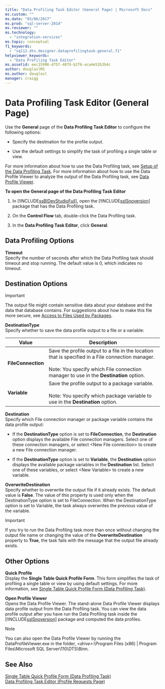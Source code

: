 ```yaml
---
title: "Data Profiling Task Editor (General Page) | Microsoft Docs"
ms.custom: ""
ms.date: "03/06/2017"
ms.prod: "sql-server-2014"
ms.reviewer: ""
ms.technology: 
  - "integration-services"
ms.topic: conceptual
f1_keywords: 
  - "sql12.dts.designer.dataprofilingtask.general.f1"
helpviewer_keywords: 
  - "Data Profiling Task Editor"
ms.assetid: eec15906-d757-4079-b2f6-aca4e52b3b4c
author: douglaslMS
ms.author: douglasl
manager: craigg
---
```

# Data Profiling Task Editor (General Page)
  Use the **General** page of the **Data Profiling Task Editor** to configure the following options:  
  
-   Specify the destination for the profile output.  
  
-   Use the default settings to simplify the task of profiling a single table or view.  
  
 For more information about how to use the Data Profiling task, see [Setup of the Data Profiling Task](data-profiling-task.md). For more information about how to use the Data Profile Viewer to analyze the output of the Data Profiling task, see [Data Profile Viewer](data-profile-viewer.md).  
  
 **To open the General page of the Data Profiling Task Editor**  
  
1.  In [!INCLUDE[ssBIDevStudioFull](../../includes/ssbidevstudiofull-md.md)], open the [!INCLUDE[ssISnoversion](../../includes/ssisnoversion-md.md)] package that has the Data Profiling task.  
  
2.  On the **Control Flow** tab, double-click the Data Profiling task.  
  
3.  In the **Data Profiling Task Editor**, click **General**.  
  
## Data Profiling Options  
 **Timeout**  
 Specify the number of seconds after which the Data Profiling task should timeout and stop running. The default value is 0, which indicates no timeout.  
  
## Destination Options  
  
> [!IMPORTANT]  
>  The output file might contain sensitive data about your database and the data that database contains. For suggestions about how to make this file more secure, see [Access to Files Used by Packages](../access-to-files-used-by-packages.md).  
  
 **DestinationType**  
 Specify whether to save the data profile output to a file or a variable:  
  
|Value|Description|  
|-----------|-----------------|  
|**FileConnection**|Save the profile output to a file in the location that is specified in a File connection manager.<br /><br /> Note: You specify which File connection manager to use in the **Destination** option.|  
|**Variable**|Save the profile output to a package variable.<br /><br /> Note: You specify which package variable to use in the **Destination** option.|  
  
 **Destination**  
 Specify which File connection manager or package variable contains the data profile output:  
  
-   If the **DestinationType** option is set to **FileConnection**, the **Destination** option displays the available File connection managers. Select one of these connection managers, or select \<New File connection> to create a new File connection manager.  
  
-   If the **DestinationType** option is set to **Variable**, the **Destination** option displays the available package variables in the **Destination** list. Select one of these variables, or select \<New Variable> to create a new variable.  
  
 **OverwriteDestination**  
 Specify whether to overwrite the output file if it already exists. The default value is **False**. The value of this property is used only when the DestinationType option is set to FileConnection. When the DestinationType option is set to Variable, the task always overwrites the previous value of the variable.  
  
> [!IMPORTANT]  
>  If you try to run the Data Profiling task more than once without changing the output file name or changing the value of the **OverwriteDestination** property to **True**, the task fails with the message that the output file already exists.  
  
## Other Options  
 **Quick Profile**  
 Display the **Single Table Quick Profile Form**. This form simplifies the task of profiling a single table or view by using default settings. For more information, see [Single Table Quick Profile Form &#40;Data Profiling Task&#41;](single-table-quick-profile-form-data-profiling-task.md).  
  
 **Open Profile Viewer**  
 Opens the Data Profile Viewer. The stand-alone Data Profile Viewer displays data profile output from the Data Profiling task. You can view the data profile output after you have run the Data Profiling task inside the [!INCLUDE[ssISnoversion](../../includes/ssisnoversion-md.md)] package and computed the data profiles.  
  
> [!NOTE]  
>  You can also open the Data Profile Viewer by running the DataProfileViewer.exe in the folder, *\<drive>*:\Program Files (x86) | Program Files\Microsoft SQL Server\110\DTS\Binn.  
  
## See Also  
 [Single Table Quick Profile Form &#40;Data Profiling Task&#41;](single-table-quick-profile-form-data-profiling-task.md)   
 [Data Profiling Task Editor &#40;Profile Requests Page&#41;](data-profiling-task-editor-profile-requests-page.md)  
  
  

